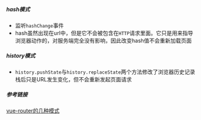 ##### hash模式

- 监听`hashChange`事件
- hash虽然出现在url中，但是它不会被包含在`HTTP`请求里面。它只是用来指导浏览器动作的，对服务端完全没有影响，因此改变hash值不会重新加载页面

##### history模式

- `history.pushState`与`history.replaceState`两个方法修改了浏览器历史记录栈后只是URL发生变化，但不会重新发起页面请求

##### 参考链接

[vue-router的几种模式](https://www.cnblogs.com/zhilili/p/14721911.html)